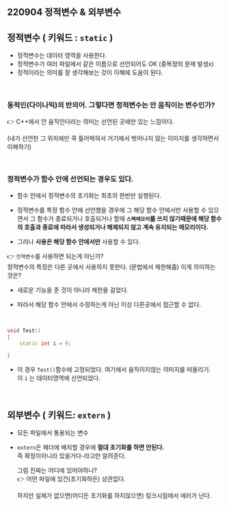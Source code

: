 ## 220904 정적변수 & 외부변수

## 정적변수 ( 키워드 : `static` )

* 정적변수는 데이터 영역을 사용한다.
* 정적변수가 여러 파일에서 같은 이름으로 선언되어도 OK (중복정의 문제 발생x)
* 정적이라는 의미를 잘 생각해보는 것이 이해에 도움이 된다.

<br/>

### 동적인(다이나믹)의 반의어. 그렇다면 정적변수는 안 움직이는 변수인가?  
👉 C++에서 안 움직인다라는 의미는 선언된 곳에만 있는 느낌이다.  

 (내가 선언한 그 위치에만 콕 틀어박혀서 거기에서 벗어나지 않는 이미지를 생각하면서 이해하기)  

<br/>

### 정적변수가 함수 안에 선언되는 경우도 있다.

* 함수 안에서 정적변수의 초기화는 최초의 한번만 실행된다.

* 정적변수를 특정 함수 안에 선언했을 경우에 그 해당 함수 안에서만 사용할 수 있으면서 그 함수가 종료되거나 호출되거나 할때 **`스택메모리`를 쓰지 않기때문에 해당 함수의 호출과 종료에 따라서 생성되거나 해제되지 않고 계속 유지되는 메모리이다.**  

* 그러나 **사용은 해당 함수 안에서만** 사용할 수 있다.  

👉 `전역변수`를 사용하면 되는게 아닌가?  
    정적변수의 특징은 다른 곳에서 사용하지 못한다. (문법에서 제한해줌) 이게 의미하는 것은?  

* 새로운 기능을 준 것이 아니라 제한을 걸었다.  

* 따라서 해당 함수 안에서 수정하는게 아닌 이상 다른곳에서 접근할 수 없다.

<br/>

```cpp
void Test()
{
	static int i = 0;

}
```
* 이 경우 `Test()`함수에 고정되었다. 여기에서 움직이지않는 이미지를 떠올리기.  
    이 `i` 는 데이터영역에 선언되었다.

 <br/>

 ## 외부변수 ( 키워드: `extern` )

* 모든 파일에서 통용되는 변수  
* `extern`은 헤더에 배치할 경우에 **절대 초기화를 하면 안된다.**  
    즉 확정이아니라 있을거다-라고만 알려준다.

    그럼 진짜는 어디에 있어야하나?  
    👉 어떤 파일에 있건(초기화하든) 상관없다.

    하지만 실체가 없으면(어디든 초기화를 하지않으면) 링크시점에서 에러가 난다.



